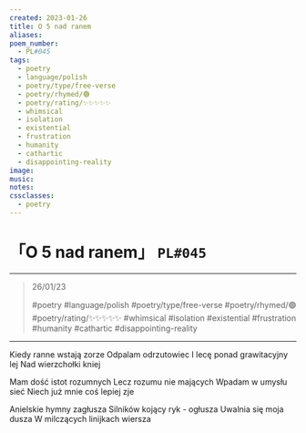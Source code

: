 ```yaml
---
created: 2023-01-26
title: O 5 nad ranem
aliases:
poem_number:
  - PL#045
tags:
  - poetry
  - language/polish
  - poetry/type/free-verse
  - poetry/rhymed/🟢
  - poetry/rating/✨✨✨✨✨
  - whimsical
  - isolation
  - existential
  - frustration
  - humanity
  - cathartic
  - disappointing-reality
image:
music:
notes:
cssclasses:
  - poetry
---
```

# 「O 5 nad ranem」 `PL#045`

---

> 26/01/23
> 
> #poetry 
> #language/polish 
> #poetry/type/free-verse 
> #poetry/rhymed/🟢 
> #poetry/rating/✨✨✨✨✨ 
> #whimsical #isolation #existential #frustration #humanity #cathartic #disappointing-reality 

---

Kiedy ranne wstają zorze 
Odpalam odrzutowiec
I lecę ponad grawitacyjny lej 
Nad wierzchołki kniej

Mam dość istot rozumnych
Lecz rozumu nie mających
Wpadam w umysłu sieć
Niech już mnie coś lepiej zje

Anielskie hymny zagłusza
Silników kojący ryk - ogłusza
Uwalnia się moja dusza
W milczących linijkach wiersza